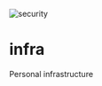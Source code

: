 ![security](https://github.com/JFBarryLi/infra/actions/workflows/security.yml/badge.svg)

# infra
Personal infrastructure
